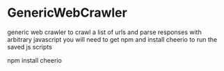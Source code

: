 # GenericWebCrawler
generic web crawler to crawl a list of urls and parse responses with arbitrary javascript 
you will need to get npm and install cheerio to run the saved js scripts

npm install cheerio
